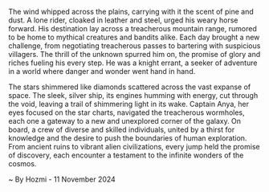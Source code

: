 
The wind whipped across the plains, carrying with it the scent of pine and dust. A lone rider, cloaked in leather and steel, urged his weary horse forward. His destination lay across a treacherous mountain range, rumored to be home to mythical creatures and bandits alike. Each day brought a new challenge, from negotiating treacherous passes to bartering with suspicious villagers. The thrill of the unknown spurred him on, the promise of glory and riches fueling his every step. He was a knight errant, a seeker of adventure in a world where danger and wonder went hand in hand.

The stars shimmered like diamonds scattered across the vast expanse of space. The sleek, silver ship, its engines humming with energy, cut through the void, leaving a trail of shimmering light in its wake. Captain Anya, her eyes focused on the star charts, navigated the treacherous wormholes, each one a gateway to a new and unexplored corner of the galaxy. On board, a crew of diverse and skilled individuals, united by a thirst for knowledge and the desire to push the boundaries of human exploration. From ancient ruins to vibrant alien civilizations, every jump held the promise of discovery, each encounter a testament to the infinite wonders of the cosmos. 

~ By Hozmi - 11 November 2024
